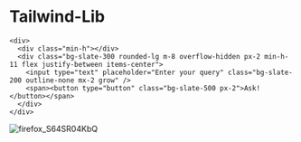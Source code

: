 # Tailwind-Lib

```
<div>
  <div class="min-h"></div>
  <div class="bg-slate-300 rounded-lg m-8 overflow-hidden px-2 min-h-11 flex justify-between items-center">
    <input type="text" placeholder="Enter your query" class="bg-slate-200 outline-none mx-2 grow" />
    <span><button type="button" class="bg-slate-500 px-2">Ask!</button></span>
  </div>
</div>
```
![firefox_S64SR04KbQ](https://github.com/knileshh/Tailwind-Lib/assets/90758938/ab644aa3-706d-42dd-b4e6-0782d049512c)
